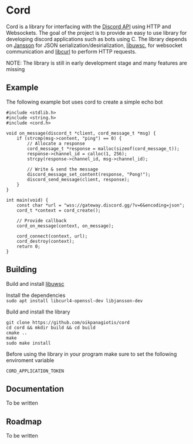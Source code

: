 # Cord
Cord is a library for interfacing with the [Discord API](https://discord.com/developers/docs/intro) using HTTP and Websockets.
The goal of the project is to provide an easy to use library for developing
discord applications such as bots using C. The library depends on [Jansson](https://github.com/akheron/jansson)
for JSON serialization/desirialization, [libuwsc](https://github.com/zhaojh329/libuwsc), for websocket communication
and [libcurl](https://github.com/curl/curl) to perform HTTP requests.

NOTE: The library is still in early development stage and many features are missing  

## Example
The following example bot uses cord to create a simple echo bot  
```
#include <stdlib.h>
#include <string.h>
#include <cord.h>

void on_message(discord_t *client, cord_message_t *msg) {
	if (strcmp(msg->content, "ping") == 0) {
		// Allocate a response
		cord_message_t *response = malloc(sizeof(cord_message_t));
		response->channel_id = calloc(1, 256);
		strcpy(response->channel_id, msg->channel_id);

		// Write & send the message
		discord_message_set_content(response, "Pong!");
		discord_send_message(client, response);
	}
}

int main(void) {
	const char *url = "wss://gateway.discord.gg/?v=6&encoding=json";
	cord_t *context = cord_create();

	// Provide callback
	cord_on_message(context, on_message);

	cord_connect(context, url);
	cord_destroy(context);
	return 0;
}

```
## Building
Build and install [libuwsc](https://github.com/zhaojh329/libuwsc)

Install the dependencies  
`sudo apt install libcurl4-openssl-dev libjansson-dev`

Build and install the library
```
git clone https://github.com/oikpanagiotis/cord  
cd cord && mkdir build && cd build
cmake ..
make
sudo make install
```

Before using the library in your program make sure to set the following enviroment variable
```
CORD_APPLICATION_TOKEN
```

## Documentation
To be written

## Roadmap
To be written  

